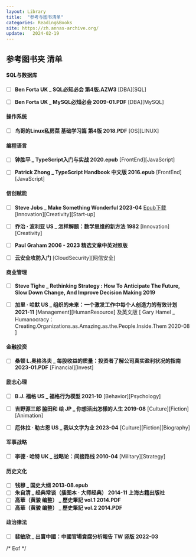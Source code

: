 ```yaml
---
layout: Library
title:  "参考与图书清单"
categories: Reading&Books
site: https://zh.annas-archive.org/
update:   2024-02-19
---
```


## 参考图书夹 清单

#### SQL与数据库
- [ ]  __Ben Forta  UK _ SQL必知必会  第4版.AZW3__   \[DBA]\[SQL]   
- [ ]  __Ben Forta  UK _ MySQL必知必会   2009-01.PDF__  \[DBA]\[MySQL]  


#### 操作系统
- [ ]  __鸟哥的Linux私房菜 基础学习篇 第4版  2018.PDF__  \[OS]\[LINUX]         


#### 编程语言   
- [ ]  __钟胜平 _ TypeScript入门与实战 2020.epub__  \[FrontEnd]\[JavaScript]    
- [ ]  __Patrick Zhong _ TypeScript Handbook 中文版  2016.epub__    \[FrontEnd]\[JavaScript]    


#### 信创赋能    
- [ ]  __Steve Jobs  _ Make Something Wonderful   2023-04__   [Epub下载](https://ipfs.filebase.io/ipfs/QmVSWdK8aaKsB4AbN6GFbFkKcJvNKpvWUqzP4Y96H7UxZ4)   \[Innovation]\[Creativity]\[Start-up]
- [ ]  __乔治 · 波利亚  US _ 怎样解题：数学思维的新方法   1982__   \[Innovation]\[Creativity]    
- [ ]  __Paul Graham 2006 - 2023 精选文章中英对照版__
- [ ]  __云安全攻防入门__   \[CloudSecurity]\[网信安全]    


#### 商业管理    
- [ ]  __Steve Tighe _ Rethinking Strategy : How To Anticipate The Future, Slow Down Change, And Improve Decision Making  2019__      
- [ ]  __加里 · 哈默  US _ 组织的未来：一个激发工作中每个人创造力的有效计划   2021-11__      \[Management]\[HumanResource] 
   及英文版 [ Gary Hamel _ Humanocracy：Creating.Organizations.as.Amazing.as.the.People.Inside.Them   2020-08 ]     


#### 金融投资
- [ ]  __桑顿 L.奥格洛夫 _ 每股收益的质量：投资者了解公司真实盈利状况的指南    2023-01.PDF__     \[Financial]\[Invest] 


#### 励志心理
- [ ]  __B.J. 福格  US _ 福格行为模型   2021-10__    \[Behavior]\[Psychology]
- [ ]  __吉野源三郎  脇田和 绘  JP _ 你想活出怎樣的人生  2019-08__   \[Culture]\[Fiction]\[Animation]
- [ ]  __厄休拉 · 勒古恩  US _ 我以文字为业  2023-04__  \[Culture]\[Fiction]\[Biography]


#### 军事战略
- [ ]  __李德 · 哈特 UK _ 战略论：间接路线   2010-04__   \[Military]\[Strategy] 


#### 历史文化   
- [ ]  __钱穆 _ 国史大纲 2013-08.epub__   
- [ ]  __朱自清 _ 经典常谈（插图本 · 大师经典） 2014-11 上海古籍出版社__   
- [ ]  __高華（黄骏 编整） _ 歷史筆記  vol.1  2014.PDF__   
- [ ]  __高華（黄骏 编整） _ 歷史筆記  vol.2  2014.PDF__   

#### 政治律法    
- [ ]  __裴敏欣 _ 出賣中國：中國官場貪腐分析報告  TW 竖版  2022-03__ 


\/* Eof *\/
